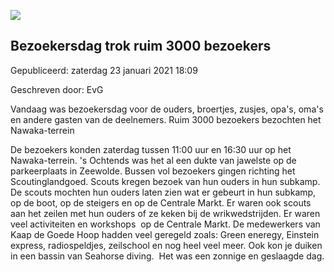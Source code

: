 


![](https://nawaka.scouting.nl/images/articles/20180811-SB-5259.jpg)


Bezoekersdag trok ruim 3000 bezoekers
--------------------------------------





 Gepubliceerd: zaterdag 23 januari 2021 18:09
   

 Geschreven door: EvG
   




 Vandaag was bezoekersdag voor de ouders, broertjes, zusjes, opa's, oma's en andere gasten van de deelnemers. Ruim 3000 bezoekers bezochten het Nawaka-terrein
 



 De bezoekers konden zaterdag tussen 11:00 uur en 16:30 uur op het Nawaka-terrein. 's Ochtends was het al een dukte van jawelste op de parkeerplaats in Zeewolde. Bussen vol bezoekers gingen richting het Scoutinglandgoed. Scouts kregen bezoek van hun ouders in hun subkamp. De scouts mochten hun ouders laten zien wat er gebeurt in hun subkamp, op de boot, op de steigers en op de Centrale Markt. Er waren ook scouts aan het zeilen met hun ouders of ze keken bij de wrikwedstrijden. Er waren veel activiteiten en workshops  op de Centrale Markt. De medewerkers van Kaap de Goede Hoop hadden veel geregeld zoals: Green eneregy, Einstein express, radiospeldjes, zeilschool en nog heel veel meer. Ook kon je duiken in een bassin van Seahorse diving.  Het was een zonnige en geslaagde dag.
 




